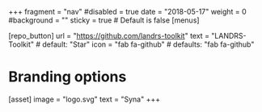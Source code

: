 +++
fragment = "nav"
#disabled = true
date = "2018-05-17"
weight = 0
#background = ""
sticky = true # Default is false
[menus]

[repo_button]
  url = "https://github.com/landrs-toolkit"
  text = "LANDRS-Toolkit" # default: "Star"
  icon = "fab fa-github" # defaults: "fab fa-github"

# Branding options
[asset]
  image = "logo.svg"
  text = "Syna"
+++
